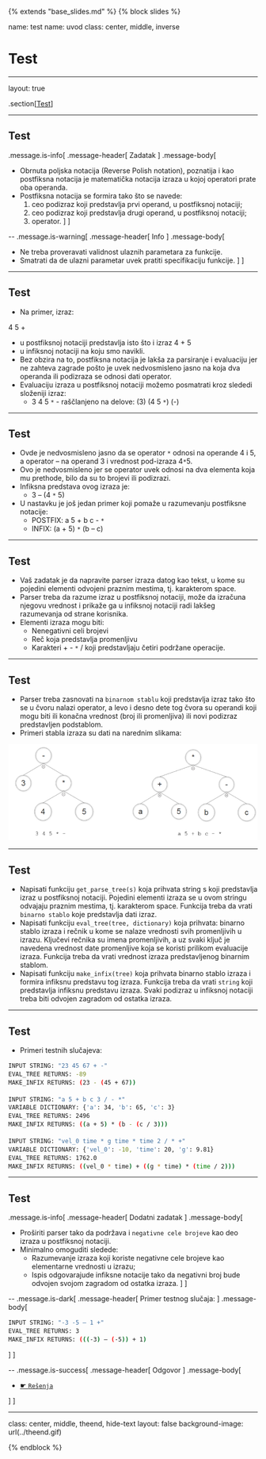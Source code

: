 {% extends "base_slides.md" %}
{% block slides %}

name: test
name: uvod 
class: center, middle, inverse

# Test

---
layout: true

.section[[Test](#sadrzaj)]

---

## Test 

.message.is-info[
.message-header[
Zadatak
]
.message-body[
- Obrnuta poljska notacija (Reverse Polish notation), poznatija i kao postfiksna notacija je matematička notacija izraza u kojoj operatori prate oba operanda. 
- Postfiksna notacija se formira tako što se navede: 
  1. ceo podizraz koji predstavlja prvi operand, u postfiksnoj notaciji; 
  2. ceo podizraz koji predstavlja drugi operand, u postfiksnoj notaciji; 
  3. operator.
]
]

--
.message.is-warning[
.message-header[
Info
]
.message-body[
- Ne treba proveravati validnost ulaznih parametara za funkcije. 
- Smatrati da de ulazni parametar uvek pratiti specifikaciju funkcije.
]
]

---
## Test

- Na primer, izraz:

4 5 +
- u postfiksnoj notaciji predstavlja isto što i izraz
4 + 5
- u infiksnoj notaciji na koju smo navikli. 
- Bez obzira na to, postfiksna notacija je lakša za parsiranje i evaluaciju jer ne zahteva zagrade pošto je uvek nedvosmisleno jasno na koja dva operanda ili podizraza se odnosi dati operator.
- Evaluaciju izraza u postfiksnoj notaciji možemo posmatrati kroz slededi složeniji izraz:
    - 3 4 5 `*` - raščlanjeno na delove: (3) (4 5 `*`) (-)

---
## Test 

- Ovde je nedvosmisleno jasno da se operator `*` odnosi na operande 4 i 5, a operator – na operand 3 i vrednost pod-izraza 4`*`5. 
- Ovo je nedvosmisleno jer se operator uvek odnosi na dva elementa koja mu prethode, bilo da su to brojevi ili podizrazi. 
- Infiksna predstava ovog izraza je:
    - 3 – (4 `*` 5)
- U nastavku je još jedan primer koji pomaže u razumevanju postfiksne notacije:
    - POSTFIX: a 5 + b c - `*`
    - INFIX: (a + 5) `*` (b – c)

---
## Test 

- Vaš zadatak je da napravite parser izraza datog kao tekst, u kome su pojedini elementi odvojeni praznim mestima, tj. karakterom space. 
- Parser treba da razume izraz u postfiksnoj notaciji, može da izračuna njegovu vrednost i prikaže ga u infiksnoj notaciji radi lakšeg razumevanja od strane korisnika.
- Elementi izraza mogu biti:
    - Nenegativni celi brojevi
    - Reč koja predstavlja promenljivu
    - Karakteri + - `*` / koji predstavljaju četiri podržane operacije.

---
## Test

- Parser treba zasnovati na `binarnom stablu` koji predstavlja izraz tako što se u čvoru nalazi operator, a levo i desno dete tog čvora su operandi koji mogu biti ili konačna vrednost (broj ili promenljiva) ili novi podizraz predstavljen podstablom. 
- Primeri stabla izraza su dati na narednim slikama:

![:scale 80%](img/z8/z1.png)

---
## Test

- Napisati funkciju `get_parse_tree(s)` koja prihvata string s koji predstavlja izraz u postfiksnoj notaciji. Pojedini elementi izraza se u ovom stringu odvajaju praznim mestima, tj. karakterom space. Funkcija treba da vrati `binarno stablo` koje predstavlja dati izraz.
- Napisati funkciju `eval_tree(tree, dictionary)` koja prihvata: binarno stablo izraza i rečnik u kome se nalaze vrednosti svih promenljivih u izrazu. Ključevi rečnika su imena promenljivih, a uz svaki ključ je navedena vrednost date promenljive koja se koristi prilikom evaluacije izraza. Funkcija treba da vrati vrednost izraza predstavljenog binarnim stablom.
- Napisati funkciju `make_infix(tree)` koja prihvata binarno stablo izraza i formira infiksnu predstavu tog izraza. Funkcija treba da vrati `string` koji predstavlja infiksnu predstavu izraza. Svaki podizraz u infiksnoj notaciji treba biti odvojen zagradom od ostatka izraza.

---

## Test

- Primeri testnih slučajeva:

```sh
INPUT STRING: "23 45 67 + -"
EVAL_TREE RETURNS: -89
MAKE_INFIX RETURNS: (23 - (45 + 67))

INPUT STRING: "a 5 + b c 3 / - *"
VARIABLE DICTIONARY: {'a': 34, 'b': 65, 'c': 3}
EVAL_TREE RETURNS: 2496
MAKE_INFIX RETURNS: ((a + 5) * (b - (c / 3)))

INPUT STRING: "vel_0 time * g time * time 2 / * +"
VARIABLE DICTIONARY: {'vel_0': -10, 'time': 20, 'g': 9.81}
EVAL_TREE RETURNS: 1762.0
MAKE_INFIX RETURNS: ((vel_0 * time) + ((g * time) * (time / 2)))
```

---
## Test

.message.is-info[
.message-header[
Dodatni zadatak
]
.message-body[
- Proširiti parser tako da podržava i `negativne cele brojeve` kao deo izraza u postfiksnoj notaciji. 
- Minimalno omoguditi sledede:
    - Razumevanje izraza koji koriste negativne cele brojeve kao elementarne vrednosti u izrazu;
    - Ispis odgovarajude infiksne notacije tako da negativni broj bude odvojen svojom zagradom od ostatka izraza.
]
]

--
.message.is-dark[
.message-header[
Primer testnog slučaja:
]
.message-body[
```sh
INPUT STRING: "-3 -5 – 1 +"
EVAL_TREE RETURNS: 3
MAKE_INFIX RETURNS: (((-3) – (-5)) + 1)
```
]
]

--
.message.is-success[
.message-header[
Odgovor
]
.message-body[
- <a target="_blank" rel="noopener noreferrer" href="../python-z8-resenja"> ☛ `Rešenja`</a>

]
]

---

class: center, middle, theend, hide-text
layout: false
background-image: url(../theend.gif)

{% endblock %}